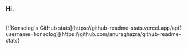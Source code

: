 ### Hi.

<br />
[![Konsolog's GitHub stats](https://github-readme-stats.vercel.app/api?username=konsolog)](https://github.com/anuraghazra/github-readme-stats)